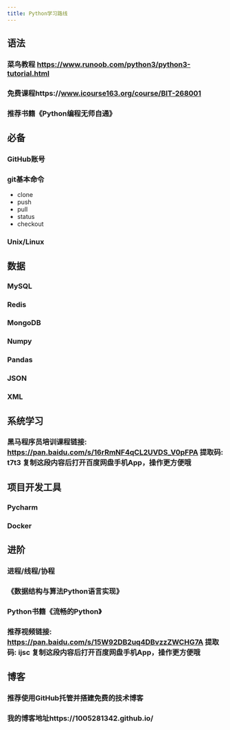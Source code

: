 ```yaml
---
title: Python学习路线
---
```


## 语法

### 菜鸟教程 https://www.runoob.com/python3/python3-tutorial.html

### 免费课程https://www.icourse163.org/course/BIT-268001

### 推荐书籍《Python编程无师自通》

## 必备

### GitHub账号

### git基本命令

- clone
- push
- pull
- status
- checkout

### Unix/Linux

## 数据

### MySQL

### Redis

### MongoDB

### Numpy

### Pandas

### JSON

### XML

## 系统学习

### 黑马程序员培训课程链接: https://pan.baidu.com/s/16rRmNF4qCL2UVDS_V0pFPA 提取码: t7t3 复制这段内容后打开百度网盘手机App，操作更方便哦

## 项目开发工具

### Pycharm

### Docker

## 进阶

### 进程/线程/协程

### 《数据结构与算法Python语言实现》

### Python书籍《流畅的Python》

### 推荐视频链接: https://pan.baidu.com/s/15W92DB2uq4DBvzzZWCHG7A 提取码: ijsc 复制这段内容后打开百度网盘手机App，操作更方便哦

## 博客

### 推荐使用GitHub托管并搭建免费的技术博客

### 我的博客地址https://1005281342.github.io/
